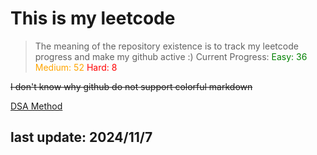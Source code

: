 # This is my leetcode

>The meaning of the repository existence is to track my leetcode progress and make my github active :)
Current Progress:
<span style="color:green">Easy: 36</span>
<span style="color:orange">Medium: 52</span>
<span style="color:red">Hard: 8</span>

~~I don't know why github do not support colorful markdown~~

[DSA Method](https://leetcode.com/problems/split-a-string-into-the-max-number-of-unique-substrings/editorial/#overview)

## last update: 2024/11/7